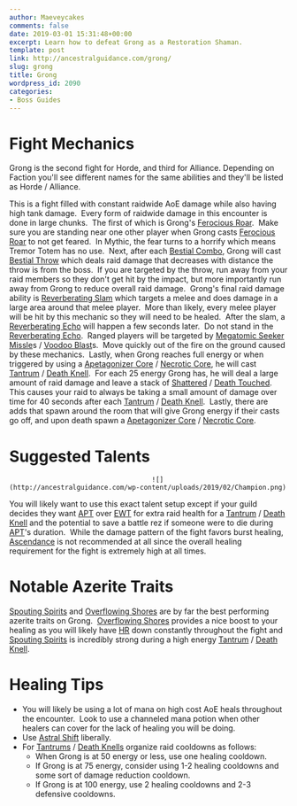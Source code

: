 ```yaml
---
author: Maeveycakes
comments: false
date: 2019-03-01 15:31:48+00:00
excerpt: Learn how to defeat Grong as a Restoration Shaman.
template: post
link: http://ancestralguidance.com/grong/
slug: grong
title: Grong
wordpress_id: 2090
categories:
- Boss Guides
---
```


# Fight Mechanics

		
		

Grong is the second fight for Horde, and third for Alliance. Depending on Faction you'll see different names for the same abilities and they'll be listed as Horde / Alliance.

This is a fight filled with constant raidwide AoE damage while also having high tank damage.  Every form of raidwide damage in this encounter is done in large chunks.  The first of which is Grong's [Ferocious Roar](https://www.wowhead.com/spell=290574/ferocious-roar).  Make sure you are standing near one other player when Grong casts [Ferocious Roar](https://www.wowhead.com/spell=290574/ferocious-roar) to not get feared.  In Mythic, the fear turns to a horrify which means Tremor Totem has no use.  Next, after each [Bestial Combo](https://www.wowhead.com/spell=282082/bestial-combo), Grong will cast [Bestial Throw](https://www.wowhead.com/spell=289292/bestial-throw) which deals raid damage that decreases with distance the throw is from the boss.  If you are targeted by the throw, run away from your raid members so they don't get hit by the impact, but more importantly run away from Grong to reduce overall raid damage.  Grong's final raid damage ability is [Reverberating Slam](https://www.wowhead.com/spell=282179/reverberating-slam) which targets a melee and does damage in a large area around that melee player.  More than likely, every melee player will be hit by this mechanic so they will need to be healed.  After the slam, a [Reverberating Echo](https://www.wowhead.com/spell=282181/reverberating-echo) will happen a few seconds later.  Do not stand in the [Reverberating Echo](https://www.wowhead.com/spell=282181/reverberating-echo).  Ranged players will be targeted by [Megatomic Seeker Missle](https://www.wowhead.com/spell=282215/megatomic-seeker-missile)s / [Voodoo Blast](https://www.wowhead.com/spell=282471/voodoo-blast)s.  Move quickly out of the fire on the ground caused by these mechanics.  Lastly, when Grong reaches full energy or when triggered by using a [Apetagonizer Core](https://www.wowhead.com/spell=285658/apetagonizer-core) / [Necrotic Core](https://www.wowhead.com/spell=286433/necrotic-core), he will cast [Tantrum](https://www.wowhead.com/spell=281936/tantrum) / [Death Knell](https://www.wowhead.com/spell=282399/death-knell).  For each 25 energy Grong has, he will deal a large amount of raid damage and leave a stack of [Shattered](https://www.wowhead.com/spell=282010/shattered) / [Death Touched](https://www.wowhead.com/spell=282415/death-touched).  This causes your raid to always be taking a small amount of damage over time for 40 seconds after each [Tantrum](https://www.wowhead.com/spell=281936/tantrum) / [Death Knell](https://www.wowhead.com/spell=282399/death-knell).  Lastly, there are adds that spawn around the room that will give Grong energy if their casts go off, and upon death spawn a [Apetagonizer Core](https://www.wowhead.com/spell=285658/apetagonizer-core) / [Necrotic Core](https://www.wowhead.com/spell=286433/necrotic-core).

		
			

# Suggested Talents

		
										![](http://ancestralguidance.com/wp-content/uploads/2019/02/Champion.png)											
		

You will likely want to use this exact talent setup except if your guild decides they want [APT](https://www.wowhead.com/spell=207399/ancestral-protection-totem) over [EWT](https://www.wowhead.com/spell=198838/earthen-wall-totem) for extra raid health for a [Tantrum](https://www.wowhead.com/spell=281936/tantrum) / [Death Knell](https://www.wowhead.com/spell=282399/death-knell) and the potential to save a battle rez if someone were to die during [APT](https://www.wowhead.com/spell=207399/ancestral-protection-totem)'s duration.  While the damage pattern of the fight favors burst healing, [Ascendance](https://www.wowhead.com/spell=114052/ascendance) is not recommended at all since the overall healing requirement for the fight is extremely high at all times.

		
			

# Notable Azerite Traits

		
		

[Spouting Spirits](https://www.wowhead.com/spell=279504/spouting-spirits) and [Overflowing Shores](https://www.wowhead.com/spell=278095/overflowing-shores) are by far the best performing azerite traits on Grong.  [Overflowing Shores](https://www.wowhead.com/spell=278095/overflowing-shores) provides a nice boost to your healing as you will likely have [HR](https://www.wowhead.com/spell=73920/healing-rain) down constantly throughout the fight and [Spouting Spirits](https://www.wowhead.com/spell=279504/spouting-spirits) is incredibly strong during a high energy [Tantrum](https://www.wowhead.com/spell=281936/tantrum) / [Death Knell](https://www.wowhead.com/spell=282399/death-knell).

		
			

# Healing Tips

		
		

  * You will likely be using a lot of mana on high cost AoE heals throughout the encounter.  Look to use a channeled mana potion when other healers can cover for the lack of healing you will be doing.
  * Use [Astral Shift](https://www.wowhead.com/spell=108271/astral-shift) liberally.
  * For [Tantrums](https://www.wowhead.com/spell=281936/tantrum) / [Death Knells](https://www.wowhead.com/spell=282399/death-knell) organize raid cooldowns as follows:
    * When Grong is at 50 energy or less, use one healing cooldown. 
    * If Grong is at 75 energy, consider using 1-2 healing cooldowns and some sort of damage reduction cooldown. 
    * If Grong is at 100 energy, use 2 healing cooldowns and 2-3 defensive cooldowns.
